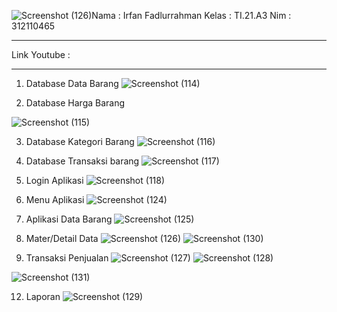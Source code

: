 ![Screenshot (126)](https://github.com/stavonofa/UASpemrogvisual/assets/98897147/da82ad58-06dc-4da7-ab82-b1f257dd5a2b)Nama : Irfan Fadlurrahman 
Kelas : TI.21.A3
Nim : 312110465
********************************************

Link Youtube : 


********************************************
1. Database Data Barang
![Screenshot (114)](https://github.com/stavonofa/UASpemrogvisual/assets/98897147/2df19f7b-effd-4b65-af62-b71513cba2ce)

2. Database Harga Barang
   
![Screenshot (115)](https://github.com/stavonofa/UASpemrogvisual/assets/98897147/21acc4a2-db93-4edc-954e-5bc6f969614a)

3. Database Kategori Barang
![Screenshot (116)](https://github.com/stavonofa/UASpemrogvisual/assets/98897147/0f1f6764-8138-417b-beee-5d0a4816ee72)

4. Database Transaksi barang
![Screenshot (117)](https://github.com/stavonofa/UASpemrogvisual/assets/98897147/68b4fdf4-23db-44dd-bab2-f1062668535c)

5. Login Aplikasi
![Screenshot (118)](https://github.com/stavonofa/UASpemrogvisual/assets/98897147/f79fb458-baf4-4e34-91e1-78c041ad2ed8)

6. Menu Aplikasi
![Screenshot (124)](https://github.com/stavonofa/UASpemrogvisual/assets/98897147/8e4f1609-4de5-4d06-bd96-1db7322050f4)

7. Aplikasi Data Barang
![Screenshot (125)](https://github.com/stavonofa/UASpemrogvisual/assets/98897147/cd963574-363b-4248-9b39-8b502ae3051d)

8. Mater/Detail Data
![Screenshot (126)](https://github.com/stavonofa/UASpemrogvisual/assets/98897147/ec3088c6-7c0a-4d8a-a1a8-887b64bf03ae)
![Screenshot (130)](https://github.com/stavonofa/UASpemrogvisual/assets/98897147/fa212f78-ea09-487f-b0ef-8f571c9215bc)

10. Transaksi Penjualan
  ![Screenshot (127)](https://github.com/stavonofa/UASpemrogvisual/assets/98897147/60d5848a-8aa4-46fc-a05c-2b0191654ba7)
 ![Screenshot (128)](https://github.com/stavonofa/UASpemrogvisual/assets/98897147/342c939c-6748-416f-b4d7-7412f0f5280f)

![Screenshot (131)](https://github.com/stavonofa/UASpemrogvisual/assets/98897147/1d76becd-96f3-4af0-909c-7b467740543e)

12. Laporan
![Screenshot (129)](https://github.com/stavonofa/UASpemrogvisual/assets/98897147/43442be1-e129-4031-838e-251711b560aa)


 

   









